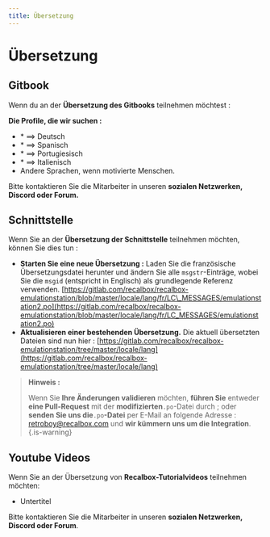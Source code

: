 ```yaml
---
title: Übersetzung
---
```


# Übersetzung

## Gitbook

Wenn du an der **Übersetzung des Gitbooks** teilnehmen möchtest :

**Die Profile, die wir suchen :**

* \* ==&gt; Deutsch 
* \* ==&gt; Spanisch 
* \* ==&gt; Portugiesisch 
* \* ==&gt; Italienisch 
* Andere Sprachen, wenn motivierte Menschen.

Bitte kontaktieren Sie die Mitarbeiter in unseren **sozialen Netzwerken, Discord oder Forum.**

## Schnittstelle

Wenn Sie an der **Übersetzung der Schnittstelle** teilnehmen möchten, können Sie dies tun :

* **Starten Sie eine neue Übersetzung :** Laden Sie die französische Übersetzungsdatei herunter und ändern Sie alle `msgstr`-Einträge, wobei Sie die `msgid` \(entspricht in Englisch\) als grundlegende Referenz verwenden. [https://gitlab.com/recalbox/recalbox-emulationstation/blob/master/locale/lang/fr/LC\_MESSAGES/emulationstation2.po](https://gitlab.com/recalbox/recalbox-emulationstation/blob/master/locale/lang/fr/LC_MESSAGES/emulationstation2.po) ​
* **Aktualisieren einer bestehenden Übersetzung.** Die aktuell übersetzten Dateien sind nun hier : ​[https://gitlab.com/recalbox/recalbox-emulationstation/tree/master/locale/lang](https://gitlab.com/recalbox/recalbox-emulationstation/tree/master/locale/lang)


>**Hinweis :**
>
>Wenn Sie **Ihre Änderungen validieren** möchten, **führen Sie** entweder **eine Pull-Request** mit der **modifizierten**`.po`-Datei durch ; oder **senden Sie uns die**`.po`**-Datei** per E-Mail an folgende Adresse : retroboy@recalbox.com und **wir kümmern uns um die Integration**.
{.is-warning}

## Youtube Videos

Wenn Sie an der Übersetzung von **Recalbox-Tutorialvideos** teilnehmen möchten:

* Untertitel

Bitte kontaktieren Sie die Mitarbeiter in unseren **sozialen Netzwerken, Discord oder Forum**.

